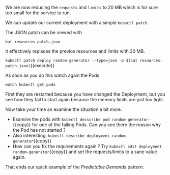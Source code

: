 We are now reducing the `requests` and `limits` to 20 MB which is for sure too small for the service to run.

We can update our current deployment with a simple `kubectl patch`.

The JSON patch can be viewed with

`bat resources-patch.json`

It effectively replaces the previos resources and limits with 20 MB.

`kubectl patch deploy random-generator --type=json -p $(cat resources-patch.json)`{{execute}}

As soon as you do this watch again the Pods

`watch kubectl get pods`

First they are restarted because you have changed the Deployment, but you see how they fail to start again because the memory limits are just too tight.

Now take your time an examine the situation a bit more.

* Examine the pods with `kubectl decscribe pod random-generator-`{{copy}} for one of the failing Pods. Can you see there the reason why the Pod has not started ?
* Also interesting: `kubectl describe deployment random-generator`{{copy}}
* How can you fix the requirements again ? Try `kubectl edit deployment random-generator`{{copy}} and set the requests/limits to a sane value again.

That ends our quick example of the _Predictable Demands_ pattern.
